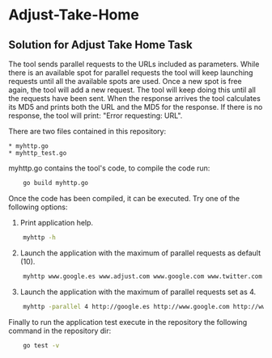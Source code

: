 # Adjust-Take-Home

## Solution for Adjust Take Home Task

The tool sends parallel requests to the URLs included as parameters. While there is an available spot for parallel requests the tool will keep launching requests until all the available spots are used. Once a new spot is free again, the tool will add a new request. The tool will keep doing this until all the requests have been sent. When the response arrives the tool calculates its MD5 and prints both the URL and the MD5 for the response. If there is no response, the tool will print: "Error requesting: URL".

There are two files contained in this repository:

    * myhttp.go
    * myhttp_test.go

myhttp.go contains the tool's code, to compile the code run:

```bash
    go build myhttp.go
```

Once the code has been compiled, it can be executed. Try one of the following options:

1. Print application help.

```bash
    myhttp -h 
```

2. Launch the application with the maximum of parallel requests as default (10).

```bash
    myhttp www.google.es www.adjust.com www.google.com www.twitter.com
```

3. Launch the application with the maximum of parallel requests set as 4.

```bash
    myhttp -parallel 4 http://google.es http://www.google.com http://www.facebook.com
```

Finally to run the application test execute in the repository the following command in the repository dir:

```bash
    go test -v
```
